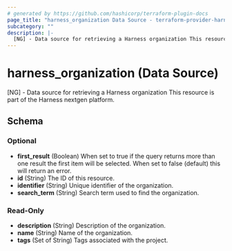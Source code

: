 ```yaml
---
# generated by https://github.com/hashicorp/terraform-plugin-docs
page_title: "harness_organization Data Source - terraform-provider-harness-platform"
subcategory: ""
description: |-
  [NG] - Data source for retrieving a Harness organization This resource is part of the Harness nextgen platform.
---
```


# harness_organization (Data Source)

[NG] - Data source for retrieving a Harness organization This resource is part of the Harness nextgen platform.



<!-- schema generated by tfplugindocs -->
## Schema

### Optional

- **first_result** (Boolean) When set to true if the query returns more than one result the first item will be selected. When set to false (default) this will return an error.
- **id** (String) The ID of this resource.
- **identifier** (String) Unique identifier of the organization.
- **search_term** (String) Search term used to find the organization.

### Read-Only

- **description** (String) Description of the organization.
- **name** (String) Name of the organization.
- **tags** (Set of String) Tags associated with the project.



